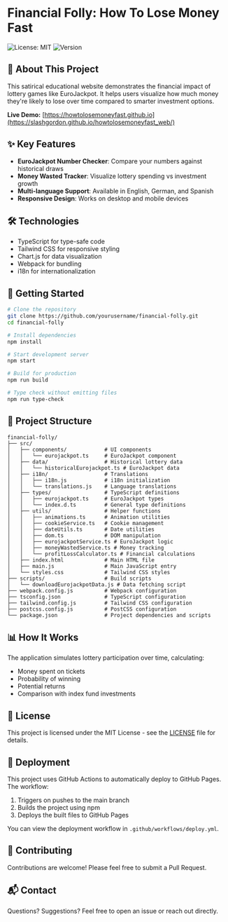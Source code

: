 # Financial Folly: How To Lose Money Fast

![License: MIT](https://img.shields.io/badge/License-MIT-blue.svg)
![Version](https://img.shields.io/badge/version-1.0.0-green.svg)

## 🚨 About This Project

This satirical educational website demonstrates the financial impact of lottery games like EuroJackpot. It helps users visualize how much money they're likely to lose over time compared to smarter investment options.

**Live Demo:** [https://howtolosemoneyfast.github.io](https://slashgordon.github.io/howtolosemoneyfast_web/)

## ✨ Key Features

- **EuroJackpot Number Checker**: Compare your numbers against historical draws
- **Money Wasted Tracker**: Visualize lottery spending vs investment growth
- **Multi-language Support**: Available in English, German, and Spanish
- **Responsive Design**: Works on desktop and mobile devices

## 🛠️ Technologies

- TypeScript for type-safe code
- Tailwind CSS for responsive styling
- Chart.js for data visualization
- Webpack for bundling
- i18n for internationalization

## 🚀 Getting Started

```bash
# Clone the repository
git clone https://github.com/yourusername/financial-folly.git
cd financial-folly

# Install dependencies
npm install

# Start development server
npm start

# Build for production
npm run build

# Type check without emitting files
npm run type-check
```

## 📁 Project Structure

```
financial-folly/
├── src/
│   ├── components/            # UI components
│   │   └── eurojackpot.ts     # EuroJackpot component
│   ├── data/                  # Historical lottery data
│   │   └── historicalEurojackpot.ts # EuroJackpot data
│   ├── i18n/                  # Translations
│   │   ├── i18n.js            # i18n initialization
│   │   └── translations.js    # Language translations
│   ├── types/                 # TypeScript definitions
│   │   ├── eurojackpot.ts     # EuroJackpot types
│   │   └── index.d.ts         # General type definitions
│   ├── utils/                 # Helper functions
│   │   ├── animations.ts      # Animation utilities
│   │   ├── cookieService.ts   # Cookie management
│   │   ├── dateUtils.ts       # Date utilities
│   │   ├── dom.ts             # DOM manipulation
│   │   ├── eurojackpotService.ts # EuroJackpot logic
│   │   ├── moneyWastedService.ts # Money tracking
│   │   └── profitLossCalculator.ts # Financial calculations
│   ├── index.html             # Main HTML file
│   ├── main.js                # Main JavaScript entry
│   └── styles.css             # Tailwind CSS styles
├── scripts/                   # Build scripts
│   └── downloadEurojackpotData.js # Data fetching script
├── webpack.config.js          # Webpack configuration
├── tsconfig.json              # TypeScript configuration
├── tailwind.config.js         # Tailwind CSS configuration
├── postcss.config.js          # PostCSS configuration
└── package.json               # Project dependencies and scripts
```

## 📊 How It Works

The application simulates lottery participation over time, calculating:
- Money spent on tickets
- Probability of winning
- Potential returns
- Comparison with index fund investments

## 📄 License

This project is licensed under the MIT License - see the [LICENSE](LICENSE) file for details.

## 🚀 Deployment

This project uses GitHub Actions to automatically deploy to GitHub Pages. The workflow:

1. Triggers on pushes to the main branch
2. Builds the project using npm
3. Deploys the built files to GitHub Pages

You can view the deployment workflow in `.github/workflows/deploy.yml`.

## 🤝 Contributing

Contributions are welcome! Please feel free to submit a Pull Request.

## 📬 Contact

Questions? Suggestions? Feel free to open an issue or reach out directly.
